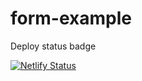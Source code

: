 # form-example
Deploy status badge

[![Netlify Status](https://api.netlify.com/api/v1/badges/57ba0cba-5eb6-4b94-a600-dfe05abaad52/deploy-status)](https://app.netlify.com/sites/form-example-annamurphy62/deploys)